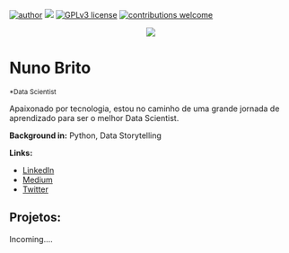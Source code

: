 [![author](https://img.shields.io/badge/author-Nn1nho-red.svg)](https://www.linkedin.com/in/nunobriito) [![](https://img.shields.io/badge/python-3.7+-blue.svg)](https://www.python.org/downloads/release/python-365/) [![GPLv3 license](https://img.shields.io/badge/License-GPLv3-blue.svg)](http://perso.crans.org/besson/LICENSE.html) [![contributions welcome](https://img.shields.io/badge/contributions-welcome-brightgreen.svg?style=flat)](https://github.com/carlosfab/data_science/issues)

<p align="center">
  <img src="Template.png" >
</p>

# Nuno Brito
<sub>*Data Scientist

Apaixonado por tecnologia, estou no caminho de uma grande jornada de aprendizado para ser o melhor Data Scientist.

**Background in:** Python, Data Storytelling

**Links:**
* [LinkedIn](https://www.linkedin.com/in/nunobriito/)
* [Medium](https://medium.com/@nuno.almeida.221991)
* [Twitter]()

## Projetos:
Incoming....

